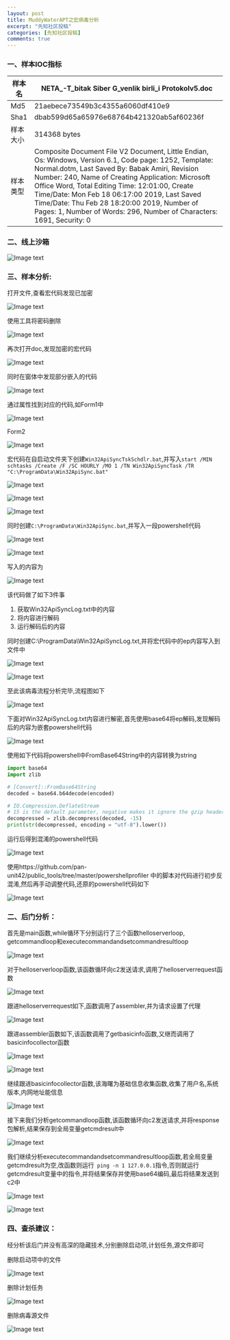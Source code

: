 ```yaml
---
layout: post
title: MuddyWaterAPT之宏病毒分析
excerpt: "先知社区投稿"
categories: [先知社区投稿]
comments: true
---
```


### 一、样本IOC指标

| 样本名   | NETA_-T_bitak Siber G_venlik **birli_i Protokol**v5.doc      |
| -------- | ------------------------------------------------------------ |
| Md5      | 21aebece73549b3c4355a6060df410e9                             |
| Sha1     | dbab599d65a65976e68764b421320ab5af60236f                     |
| 样本大小 | 314368 bytes                                                 |
| 样本类型 | Composite Document File V2 Document, Little Endian, Os: Windows, Version 6.1, Code page: 1252, Template: Normal.dotm, Last Saved By: Babak Amiri, Revision Number: 240, Name of Creating Application: Microsoft Office Word, Total Editing Time: 12:01:00, Create Time/Date: Mon Feb 18 06:17:00 2019, Last Saved Time/Date: Thu Feb 28 18:20:00 2019, Number of Pages: 1, Number of Words: 296, Number of Characters: 1691, Security: 0 |

### 二、线上沙箱


![Image text](https://raw.githubusercontent.com/snappyJack/snappyjack.github.io/master/img/xz1.png)


### 三、样本分析:
打开文件,查看宏代码发现已加密


![Image text](https://raw.githubusercontent.com/snappyJack/snappyjack.github.io/master/img/xz2.png)

使用工具将密码删除


![Image text](https://raw.githubusercontent.com/snappyJack/snappyjack.github.io/master/img/xz3.png)

再次打开doc,发现加密的宏代码


![Image text](https://raw.githubusercontent.com/snappyJack/snappyjack.github.io/master/img/xz4.png)

同时在窗体中发现部分嵌入的代码


![Image text](https://raw.githubusercontent.com/snappyJack/snappyjack.github.io/master/img/xz5.png)

通过属性找到对应的代码,如Form1中


![Image text](https://raw.githubusercontent.com/snappyJack/snappyjack.github.io/master/img/xz6.png)

Form2


![Image text](https://raw.githubusercontent.com/snappyJack/snappyjack.github.io/master/img/xz7.png)

宏代码在自启动文件夹下创建`Win32ApiSyncTskSchdlr.bat`,并写入`start /MIN schtasks /Create /F /SC HOURLY /MO 1 /TN Win32ApiSyncTask /TR "C:\ProgramData\Win32ApiSync.bat"`


![Image text](https://raw.githubusercontent.com/snappyJack/snappyjack.github.io/master/img/xz8.png)



![Image text](https://raw.githubusercontent.com/snappyJack/snappyjack.github.io/master/img/xz9.png)



![Image text](https://raw.githubusercontent.com/snappyJack/snappyjack.github.io/master/img/xz10.png)

同时创建`C:\ProgramData\Win32ApiSync.bat`,并写入一段powershell代码


![Image text](https://raw.githubusercontent.com/snappyJack/snappyjack.github.io/master/img/xz11.png)



![Image text](https://raw.githubusercontent.com/snappyJack/snappyjack.github.io/master/img/xz12.png)

写入的内容为

![Image text](https://raw.githubusercontent.com/snappyJack/snappyjack.github.io/master/img/xz13.png)

该代码做了如下3件事
1. 获取Win32ApiSyncLog.txt中的内容
2. 将内容进行解码
3. 运行解码后的内容

同时创建C:\ProgramData\Win32ApiSyncLog.txt,并将宏代码中的ep内容写入到文件中

![Image text](https://raw.githubusercontent.com/snappyJack/snappyjack.github.io/master/img/xz14.png)



![Image text](https://raw.githubusercontent.com/snappyJack/snappyjack.github.io/master/img/xz15.png)

至此该病毒流程分析完毕,流程图如下


![Image text](https://raw.githubusercontent.com/snappyJack/snappyjack.github.io/master/img/xz16.png)

下面对Win32ApiSyncLog.txt内容进行解密,首先使用base64将ep解码,发现解码后的内容为嵌套powershell代码


![Image text](https://raw.githubusercontent.com/snappyJack/snappyjack.github.io/master/img/xz17.png)

使用如下代码将powershell中FromBase64String中的内容转换为string

```python
import base64
import zlib

# [Convert]::FromBase64String
decoded = base64.b64decode(encoded)

# IO.Compression.DeflateStream
# 15 is the default parameter, negative makes it ignore the gzip header
decompressed = zlib.decompress(decoded, -15)
print(str(decompressed, encoding = "utf-8").lower())
```

运行后得到混淆的powershell代码


![Image text](https://raw.githubusercontent.com/snappyJack/snappyjack.github.io/master/img/xz18.png)

使用https://github.com/pan-unit42/public_tools/tree/master/powershellprofiler 中的脚本对代码进行初步反混淆,然后再手动调整代码,还原的powershell代码如下

![Image text](https://raw.githubusercontent.com/snappyJack/snappyjack.github.io/master/img/xz19.png)

### 二、后门分析：
首先是main函数,while循环下分别运行了三个函数helloserverloop, getcommandloop和executecommandandsetcommandresultloop

![Image text](https://raw.githubusercontent.com/snappyJack/snappyjack.github.io/master/img/xz20.png)

对于helloserverloop函数,该函数循环向c2发送请求,调用了helloserverrequest函数

![Image text](https://raw.githubusercontent.com/snappyJack/snappyjack.github.io/master/img/xz21.png)

跟进helloserverrequest如下,函数调用了assembler,并为请求设置了代理

![Image text](https://raw.githubusercontent.com/snappyJack/snappyjack.github.io/master/img/xz22.png)

跟进assembler函数如下,该函数调用了getbasicinfo函数,又继而调用了basicinfocollector函数

![Image text](https://raw.githubusercontent.com/snappyJack/snappyjack.github.io/master/img/xz23.png)



![Image text](https://raw.githubusercontent.com/snappyJack/snappyjack.github.io/master/img/xz24.png)

继续跟进basicinfocollector函数,该海曙为基础信息收集函数,收集了用户名,系统版本,内网地址能信息

![Image text](https://raw.githubusercontent.com/snappyJack/snappyjack.github.io/master/img/xz25.png)

接下来我们分析getcommandloop函数,该函数循环向c2发送请求,并将response包解析,结果保存到全局变量getcmdresult中


![Image text](https://raw.githubusercontent.com/snappyJack/snappyjack.github.io/master/img/xz26.png)

我们继续分析executecommandandsetcommandresultloop函数,若全局变量getcmdresult为空,改函数则运行` ping -n 1 127.0.0.1`指令,否则就运行getcmdresult变量中的指令,并将结果保存并使用base64编码,最后将结果发送到c2中

![Image text](https://raw.githubusercontent.com/snappyJack/snappyjack.github.io/master/img/xz27.png)


![Image text](https://raw.githubusercontent.com/snappyJack/snappyjack.github.io/master/img/xz28.png)

### 四、查杀建议：
经分析该后门并没有高深的隐藏技术,分别删除启动项,计划任务,源文件即可

删除启动项中的文件

![Image text](https://raw.githubusercontent.com/snappyJack/snappyjack.github.io/master/img/xz29.png)

删除计划任务

![Image text](https://raw.githubusercontent.com/snappyJack/snappyjack.github.io/master/img/xz30.png)

删除病毒源文件

![Image text](https://raw.githubusercontent.com/snappyJack/snappyjack.github.io/master/img/xz31.png)
